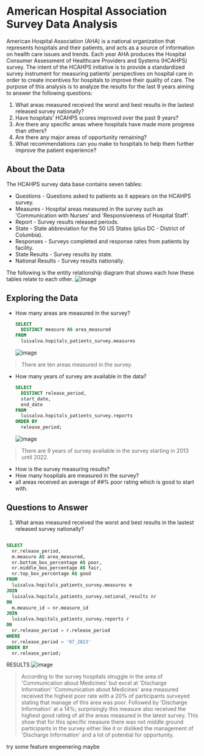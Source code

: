 # American Hospital Association Survey Data Analysis

American Hospital Association (AHA) is a national organization that represents hospitals and their patients, and acts as a source of information on health care issues and trends. Each year AHA produces the Hospital Consumer Assessment of Healthcare Providers and Systems (HCAHPS) survey. The intent of the HCAHPS initiative is to provide a standardized survey instrument for measuring patients’ perspectives on hospital care in order to create incentives for hospitals to improve their quality of care. 
The purpose of this analysis is to analyze the results for the last 9 years aiming to answer the following questions:

1. What areas measured received the worst and best results in the lastest released survey nationally?
2. Have hospitals' HCAHPS scores improved over the past 9 years?
3. Are there any specific areas where hospitals have made more progress than others?
4. Are there any major areas of opportunity remaining?
5. What recommendations can you make to hospitals to help them further improve the patient experience?


## About the Data

The HCAHPS survey data base contains seven tables:
* Questions - Questions asked to patients as it appears on the HCAHPS survey.
* Measures - Hospital areas measured in the survey such as 'Communication with Nurses' and 'Responsiveness of Hospital Staff'.
* Report - Survey results released periods.
* State - State abbreviation for the 50 US States (plus DC - District of Columbia).
* Responses - Surveys completed and response rates from patients by facility.
* State Results - Survey results by state.
* National Results - Survey results nationally.

The following is the entity relationship diagram that shows each how these tables relate to each other.
![image](https://github.com/Luis102487/patients_survey/assets/96627296/6e144772-3720-447c-b3c3-f3843e1b98da)


## Exploring the Data
* How many areas are measured in the survey?
  ```sql
  SELECT
    DISTINCT measure AS area_measured
  FROM
    luisalva.hopitals_patients_survey.measures
  ```
  ![image](https://github.com/Luis102487/patients_survey/assets/96627296/05c46672-8d8f-4408-9ea6-3506889bcc7b)
> There are ten areas measured in the survey.

* How many years of survey are available in the data?
  ```sql
  SELECT
    DISTINCT release_period,
    start_date,
    end_date
  FROM
    luisalva.hopitals_patients_survey.reports
  ORDER BY
    release_period;
  ```
  ![image](https://github.com/Luis102487/American-Hospital-Association-Survey/assets/96627296/15a395d2-f850-456c-a500-5c059cc9748d)

> There are 9 years of survey available in the survey starting in 2013 until 2022.
  
* How is the survey measuring results?
* How many hospitals are measured in the survey?
* all areas received an average of ##% poor rating which is good to start with. 

## Questions to Answer

1. What areas measured received the worst and best results in the lastest released survey nationally? 

```sql

SELECT
  nr.release_period,
  m.measure AS area_measured,
  nr.bottom_box_percentage AS poor,
  nr.middle_box_percentage AS fair,
  nr.top_box_percentage AS good
FROM
  luisalva.hopitals_patients_survey.measures m
JOIN
  luisalva.hopitals_patients_survey.national_results nr
ON
  m.measure_id = nr.measure_id
JOIN
  luisalva.hopitals_patients_survey.reports r
ON
  nr.release_period = r.release_period
WHERE
  nr.release_period = '07_2023'
ORDER BY
  nr.release_period;

```

RESULTS 
![image](https://github.com/Luis102487/patients_survey/assets/96627296/47c269da-d1a5-444f-bb0e-839db084606c)

> According to the survey hospitals struggle in the area of 'Communication about Medicines' but excel at 'Discharge Information'
> 'Communication about Medicines' area measured received the highest poor rate with a 20% of participants surveyed stating that manage of this area was poor. Followed by 'Discharge Information' at a 14%; surprisingly this measure also received the highest good rating of all the areas measured in the latest survey. This show that for this specific measure there was not middle ground participants in the survey either like it or disliked the management of 'Discharge Information' and a lot of potential for opportunity.

try some feature engeenering maybe
